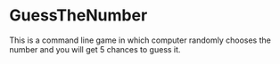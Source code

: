 # GuessTheNumber
This is a command line game in which computer randomly chooses the number and you will get 5 chances to guess it.
